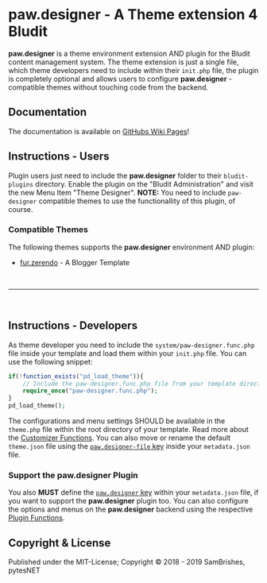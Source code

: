 paw.designer - A Theme extension 4 Bludit
=========================================
**paw.designer** is a theme environment extension AND plugin for the Bludit content management
system. The theme extension is just a single file, which theme developers need to include within
their `init.php` file, the plugin is completely optional and allows users to configure
**paw.designer** -compatible themes without touching code from the backend.


Documentation
-------------
The documentation is available on [GitHubs Wiki Pages](https://github.com/pytesNET/paw.designer/wiki)!

Instructions - Users
--------------------
Plugin users just need to include the **paw.designer** folder to their `bludit-plugins` directory.
Enable the plugin on the "Bludit Administration" and visit the new Menu Item "Theme Designer".
**NOTE:** You need to include `paw-designer` compatible themes to use the functionallity of this
plugin, of course.

### Compatible Themes
The following themes supports the **paw.designer** environment AND plugin:

- [fur.zerendo](https://github.com/pytesNET/fur.zerendo) - A Blogger Template

<br />

----------------------

<br />

Instructions - Developers
-------------------------
As theme developer you need to include the `system/paw-designer.func.php` file inside your template
and load them within your `init.php` file. You can use the following snippet:

```php
if(!function_exists("pd_load_theme")){
    // Include the paw-designer.func.php file from your template directory
    require_once("paw-designer.func.php");
}
pd_load_theme();
```

The configurations and menu settings SHOULD be available in the `theme.php` file within the root
directory of your template. Read more about the [Customizer Functions](https://github.com/pytesNET/paw.designer/wiki/Customizer-Functions).
You can also move or rename the default `theme.json` file using the [`paw.designer-file` key](https://github.com/pytesNET/paw.designer/wiki/Plugin-Functions#pawdesigner-file)
inside your `metadata.json` file.

### Support the paw.designer Plugin
You also **MUST** define the [`paw.designer` key](https://github.com/pytesNET/paw.designer/wiki/Plugin-Functions#imporant)
within your `metadata.json` file, if you want to support the **paw.designer** plugin too. You can
also configure the options and menus on the **paw.designer** backend using the respective
[Plugin Functions](https://github.com/pytesNET/paw.designer/wiki/Plugin-Functions#pd_configure_optionkey-config).

Copyright & License
-------------------
Published under the MIT-License; Copyright © 2018 - 2019 SamBrishes, pytesNET
